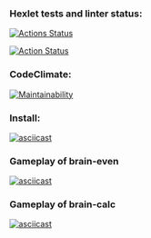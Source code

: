 ### Hexlet tests and linter status:
[![Actions Status](https://github.com/evgeniy1801/frontend-project-lvl1/workflows/hexlet-check/badge.svg)](https://github.com/evgeniy1801/frontend-project-lvl1/actions)

[![Action Status](https://github.com/evgeniy1801/frontend-project-lvl1/workflows/lint/badge.svg)](https://github.com/evgeniy1801/frontend-project-lvl1/actions)

### CodeClimate:
[![Maintainability](https://api.codeclimate.com/v1/badges/1843673011beb9f20e83/maintainability)](https://codeclimate.com/github/evgeniy1801/frontend-project-lvl1/maintainability)

### Install:
[![asciicast](https://asciinema.org/a/379734.svg)](https://asciinema.org/a/379734)

### Gameplay of brain-even
[![asciicast](https://asciinema.org/a/379737.svg)](https://asciinema.org/a/379737)

### Gameplay of brain-calc
[![asciicast](https://asciinema.org/a/379738.svg)](https://asciinema.org/a/379738)

